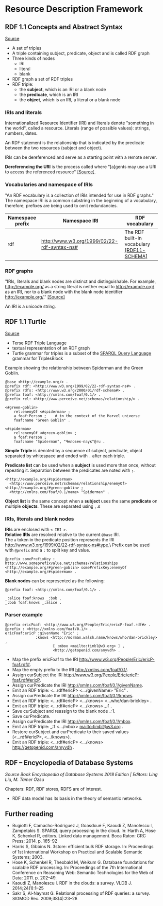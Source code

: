 # Resource Description Framework

## RDF 1.1 Concepts and Abstract Syntax

[Source](https://www.w3.org/TR/2014/REC-rdf11-concepts-20140225/)

* A set of triples
* A triple containing subject, predicate, object and is called RDF graph
* Three kinds of nodes
  * IRI
  * literal
  * blank
* RDF graph a set of RDF triples
* RDF triple:
  * the **subject**, which is an IRI or a blank node
  * the **predicate**, which is an IRI
  * the **object**, which is an IRI, a literal or a blank node

### IRIs and literals

Internationalized Resource Identifier (IRI) and literals denote "something in the world", called a resource.
Literals (range of possible values): strings, numbers, dates.

An RDF statement is the relationship that is indicated by the predicate between the two resources (subject and object).

IRIs can be dereferenced and serve as a starting point with a remote server.

**Dereferencing the URI** is the process called where "[a]gents may use a URI to access the referenced resource" [[Source]](https://www.w3.org/TR/webarch/#uri-dereference).

### Vocabularies and namespace of IRIs

"An RDF vocabulary is a collection of IRIs intended for use in RDF graphs."
The namespace IRI is a common substring in the beginning of a vocabulary, therefore, prefixes are being used to omit redundancies.

| Namespace prefix | Namespace IRI | RDF vocabulary |
|-|-|-|
| rdf | http://www.w3.org/1999/02/22-rdf-syntax-ns# | The RDF built-in vocabulary [[RDF11-SCHEMA]](https://www.w3.org/TR/2014/REC-rdf11-concepts-20140225/#bib-RDF11-SCHEMA) |

### RDF graphs

"IRIs, literals and blank nodes are distinct and distinguishable. For example, http://example.org/ as a string literal is neither equal to http://example.org/ as an IRI, nor to a blank node with the blank node identifier http://example.org/." [[Source]](https://www.w3.org/TR/2014/REC-rdf11-concepts-20140225/#dfn-rdf-graph)

An IRI is a unicode string.

## RDF 1.1 Turtle

[Source](https://www.w3.org/TR/2014/REC-turtle-20140225/)

* Terse RDF Triple Language
* textual representation of an RDF graph
* Turtle grammar for triples is a subset of the [SPARQL Query Language](http://www.w3.org/TR/sparql11-query/) grammar for TriplesBlock

Example showing the relationship between Spiderman and the Green Goblin.

```turtle
@base <http://example.org/> .
@prefix rdf: <http://www.w3.org/1999/02/22-rdf-syntax-ns#> .
@prefix rdfs: <http://www.w3.org/2000/01/rdf-schema#> .
@prefix foaf: <http://xmlns.com/foaf/0.1/> .
@prefix rel: <http://www.perceive.net/schemas/relationship/> .

<#green-goblin>
    rel:enemyOf <#spiderman> ;
    a foaf:Person ;    # in the context of the Marvel universe
    foaf:name "Green Goblin" .

<#spiderman>
    rel:enemyOf <#green-goblin> ;
    a foaf:Person ;
    foaf:name "Spiderman", "Человек-паук"@ru .
```

**Simple Triple** is denoted by a sequence of subject, predicate, object separated by whitespace and ended with `.` after each triple.

**Predicate list** can be used when a **subject** is used more than once, without repeating it. Separation between the predicates are noted with `;`.

```
<http://example.org/#spiderman>
  <http://www.perceive.net/schemas/relationship/enemyOf> <http://example.org/#green-goblin> ;
  <http://xmlns.com/foaf/0.1/name> "Spiderman" .
```

**Object list** is the same concept when a **subject** uses the same **predicate** on multiple **objects**. These are separated using `,`.s

### IRIs, literals and blank nodes

**IRIs** are enclosed with `< IRI >`.\
**Relative IRIs** are resolved relative to the current `@base` IRI.\
The `a` token in the predicate position represents the IRI http://www.w3.org/1999/02/22-rdf-syntax-ns#type.\
Prefix can be used with `@prefix` and a `:` to split key and value.

```
@prefix somePrefixKey : http://www.someprefixvalue.net/schemas/relationships
<http://example.org/#green-goblin> somePrefixKey:enemyOf <http://example.org/#spiderman> .
```

**Blank nodes** can be represented as the following:

```
@prefix foaf: <http://xmlns.com/foaf/0.1/> .

_:alice foaf:knows _:bob .
_:bob foaf:knows _:alice .
```

### Parser example

```
@prefix ericFoaf: <http://www.w3.org/People/Eric/ericP-foaf.rdf#> .
@prefix : <http://xmlns.com/foaf/0.1/> .
ericFoaf:ericP :givenName "Eric" ;
              :knows <http://norman.walsh.name/knows/who/dan-brickley> ,
                      [ :mbox <mailto:timbl@w3.org> ] ,
                      <http://getopenid.com/amyvdh> .
```


* Map the prefix ericFoaf to the IRI http://www.w3.org/People/Eric/ericP-foaf.rdf#.
* Map the empty prefix to the IRI http://xmlns.com/foaf/0.1/.
*    Assign curSubject the IRI http://www.w3.org/People/Eric/ericP-foaf.rdf#ericP.
* Assign curPredicate the IRI http://xmlns.com/foaf/0.1/givenName.
* Emit an RDF triple: <...rdf#ericP> <.../givenName> "Eric" .
* Assign curPredicate the IRI http://xmlns.com/foaf/0.1/knows.
* Emit an RDF triple: <...rdf#ericP> <.../knows> <...who/dan-brickley> .
* Emit an RDF triple: <...rdf#ericP> <.../knows> _:1 .
* Save curSubject and reassign to the blank node _:1.
* Save curPredicate.
* Assign curPredicate the IRI http://xmlns.com/foaf/0.1/mbox.
* Emit an RDF triple: _:1 <.../mbox> <mailto:timbl@w3.org> .
* Restore curSubject and curPredicate to their saved values (<...rdf#ericP>, <.../knows>).
* Emit an RDF triple: <...rdf#ericP> <.../knows> <http://getopenid.com/amyvdh> .

## RDF – Encyclopedia of Database Systems

*Source Book Encyclopedia of Database Systems 2018 Edition | Editors: Ling Liu, M. Tamer Özsu*

Chapters: RDF, RDF stores, RDFS are of interest.

* RDF data model has its basis in the theory of semantic networks.


## Further reading

* Bugiotti F, Camacho-Rodríguez J, Goasdoué F, Kaoudi Z, Manolescu I, Zampetakis S. SPARQL query processing in the cloud. In: Harth A, Hose K, Schenkel R, editors. Linked data management. Boca Raton: CRC Press; 2014. p. 165–92
* Harris S, Gibbins N. 3store: efﬁcient bulk RDF storage. In: Proceedings of 1st International Workshop on Practical and Scalable Semantic Systems; 2003.
* Hose K, Schenkel R, Theobald M, Weikum G. Database foundations for scalable RDF processing. In: Proceedings of the 7th International Conference on Reasoning Web: Semantic Technologies for the Web of Data; 2011. p. 202–49.
* Kaoudi Z, Manolescu I. RDF in the clouds: a survey. VLDB J. 2014;24(1):1–25
* Sakr S, Al-Naymat G. Relational processing of RDF queries: a survey. SIGMOD Rec. 2009;38(4):23–28
